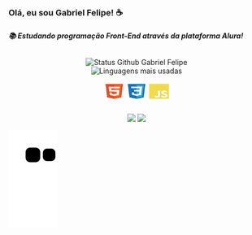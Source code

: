### Olá, eu sou Gabriel Felipe! :coffee:

##### 📚 Estudando programação Front-End através da plataforma Alura!

##

<div align="center">
<div>
<img width="450em"alt="Status Github Gabriel Felipe" src="https://github-readme-stats.vercel.app/api?username=gabrielfelipeee&show_icons=true&theme=radical"/>
</div>
<div>
<img width="380em" display="block" alt="Linguagens mais usadas" src="https://github-readme-stats.vercel.app/api/top-langs/?username=gabrielfelipeee&layout=compact&theme=radical"/>
</div>
</div>

<br>

 <div align="center">
  <img align="center" alt="Gabriel-HTML" height="30" width="40" src="https://raw.githubusercontent.com/devicons/devicon/master/icons/html5/html5-original.svg">
  <img align="center" alt="Gabriel-CSS" height="30" width="40" src="https://raw.githubusercontent.com/devicons/devicon/master/icons/css3/css3-original.svg">
  <img align="center" alt="Gabriel-Js" height="30" width="40" src="https://raw.githubusercontent.com/devicons/devicon/master/icons/javascript/javascript-plain.svg">
</div>

##

<div align="center">
  <a href="#" target="_blank"><img src="https://img.shields.io/badge/-Instagram-%23E4405F?style=for-the-badge&logo=instagram&logoColor=white" target="_blank"></a>
  <a href="#" target="_blank"><img src="https://img.shields.io/badge/-LinkedIn-%230077B5?style=for-the-badge&logo=linkedin&logoColor=white" target="_blank"></a> 
</div>

 ![Snake animation](https://github.com/NKLzT/NKLzT/blob/output/github-contribution-grid-snake.svg)
